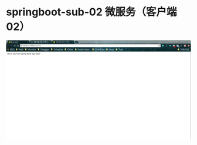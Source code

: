 # springboot-sub-02 微服务（客户端02）

![springboot-sub-02](src/main/resources/image/image.jpg  "微服务（客户端02）")